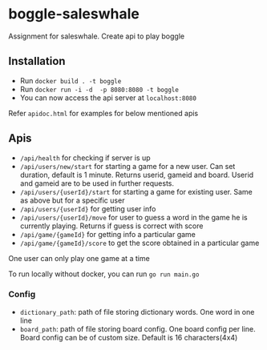 # boggle-saleswhale
Assignment for saleswhale. Create api to play boggle

## Installation
* Run `docker build . -t boggle`
* Run `docker run -i -d  -p 8080:8080 -t boggle`
* You can now access the api server at `localhost:8080`

Refer `apidoc.html` for examples for below mentioned apis

## Apis
* `/api/health` for checking if server is up
* `/api/users/new/start` for starting a game for a new user. Can set duration, default is 1 minute. Returns userid, gameid and board. Userid and gameid are to be used in further requests.
* `/api/users/{userId}/start` for starting a game for existing user. Same as above but for a specific user
* `/api/users/{userId}` for getting user info
* `/api/users/{userId}/move` for user to guess a word in the game he is currently playing. Returns if guess is correct with score
* `/api/game/{gameId}` for getting info a particular game
* `/api/game/{gameId}/score` to get the score obtained in a particular game

One user can only play one game at a time 

To run locally without docker, you can run `go run main.go`

### Config
* `dictionary_path`: path of file storing dictionary words. One word in one line
* `board_path`: path of file storing board config. One board config per line. Board config can be of custom size. Default is 16 characters(4x4)